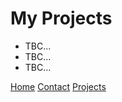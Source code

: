 # My Projects #

- TBC...
- TBC...
- TBC...

[Home](./index.markdown)
[Contact](./contact.markdown)
[Projects](./projects.markdown)